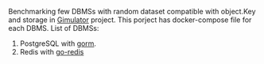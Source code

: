Benchmarking few DBMSs with random dataset compatible with object.Key and storage in [Gimulator](https://github.com/Gimulator/Gimulator) project.
This porject has docker-compose file for each DBMS.
List of DBMSs:
 1. PostgreSQL with [gorm](https://github.com/Gimulator/Gimulator).
 2. Redis with [go-redis](http://github.com/go-redis/redis)
